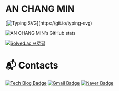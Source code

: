 # AN CHANG MIN

[![Typing SVG](https://readme-typing-svg.demolab.com?font=Fira+Code&pause=1000&center=true&vCenter=true&width=435&lines=%EC%95%88%EB%85%95%ED%95%98%EC%84%B8%EC%9A%94.+%EC%8B%A0%EC%9E%85+%EB%B0%B1%EC%97%94%EB%93%9C+%EA%B0%9C%EB%B0%9C%EC%9E%90+%EC%95%88%EC%B0%BD%EB%AF%BC%EC%9E%85%EB%8B%88%EB%8B%A4.)](https://git.io/typing-svg)

![AN CHANG MIN's GitHub stats](https://github-readme-stats.vercel.app/api?username=Engineering-Student-An&show_icons=true&theme=tokyonight)


[![Solved.ac 프로필](http://mazassumnida.wtf/api/v2/generate_badge?boj=chm2006)](https://solved.ac/chm2006)


# :mailbox_with_mail: Contacts
[![Tech Blog Badge](http://img.shields.io/badge/-Tech%20blog-black?style=flat-square&logo=github&link=https://blogan99.tistory.com/)](https://blogan99.tistory.com/)
[![Gmail Badge](https://img.shields.io/badge/Gmail-d14836?style=flat-square&logo=Gmail&logoColor=white&link=mailto:chm20060@gmail.com)](mailto:chm20060@gmail.com)
[![Naver Badge](https://img.shields.io/badge/Naver-03C75A?style=flat-square&logo=Naver&logoColor=white&link=mailto:chm2006@naver.com)](mailto:chm2006@naver.com)
